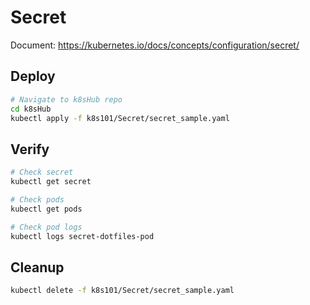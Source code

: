 # Secret

Document: https://kubernetes.io/docs/concepts/configuration/secret/

## Deploy

```bash
# Navigate to k8sHub repo
cd k8sHub
kubectl apply -f k8s101/Secret/secret_sample.yaml
```

## Verify

```bash
# Check secret
kubectl get secret

# Check pods
kubectl get pods

# Check pod logs
kubectl logs secret-dotfiles-pod
```

## Cleanup

```bash
kubectl delete -f k8s101/Secret/secret_sample.yaml
```

